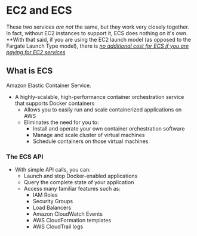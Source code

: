 # EC2 and ECS
These two services _are not_ the same, but they work very closely together. In fact, without EC2 instances to support it, ECS does nothing on it's own. **With that said, if you are using the EC2 launch model (as opposed to the Fargate Launch Type model), there is [_no additional cost for ECS if you are paying for EC2 services_](https://aws.amazon.com/ecs/pricing/)

## What is ECS
Amazon Elastic Container Service. 
- A highly-scalable, high-performance container orchestration service that supports Docker containers
  - Allows you to easily run and scale containerized applications on AWS
  - Eliminates the need for you to:
    - Install and operate your own container orchestration software
    - Manage and scale cluster of virtual machines
    - Schedule containers on those virtual machines

### The ECS API
- With simple API calls, you can:
  - Launch and stop Docker-enabled applications
  - Query the complete state of your application
  - Access many familiar features such as:
    - IAM Roles
    - Security Groups
    - Load Balancers
    - Amazon CloudWatch Events
    - AWS CloudFormation templates
    - AWS CloudTrail logs